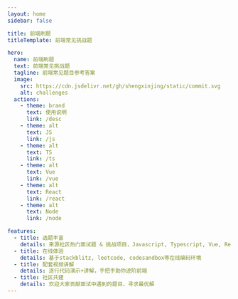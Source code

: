```yaml
---
layout: home
sidebar: false

title: 前端刷题
titleTemplate: 前端常见挑战题

hero:
  name: 前端刷题
  text: 前端常见挑战题
  tagline: 前端常见题目参考答案
  image:
    src: https://cdn.jsdelivr.net/gh/shengxinjing/static/commit.svg
    alt: challenges
  actions:
    - theme: brand
      text: 使用说明
      link: /desc
    - theme: alt
      text: JS
      link: /js
    - theme: alt
      text: TS
      link: /ts
    - theme: alt
      text: Vue
      link: /vue
    - theme: alt
      text: React
      link: /react
    - theme: alt
      text: Node
      link: /node

features:
  - title: 选题丰富
    details: 来源社区热门面试题 & 挑战项目，Javascript, Typescript, Vue, React, Node.js, 系统设计题
  - title: 在线体验
    details: 基于stackblitz, leetcode, codesandbox等在线编码环境
  - title: 配套视频讲解
    details: 逐行代码演示+讲解，手把手助你进阶前端
  - title: 社区共建
    details: 欢迎大家贡献面试中遇到的题目，寻求最优解
---
```







<!-- [https://github.com/goncy/interview-challenges](https://github.com/goncy/interview-challenges)



[https://github.com/sadanandpai/javascript-code-challenges](https://github.com/sadanandpai/javascript-code-challenges)

[https://github.com/alexgurr/react-coding-challenges](https://github.com/alexgurr/react-coding-challenges)

[https://github.com/felipefialho/frontend-challenges](https://github.com/felipefialho/frontend-challenges)
 -->








<!-- [https://github.com/pinglu85/BFEdevSolutions](https://github.com/pinglu85/BFEdevSolutions) -->